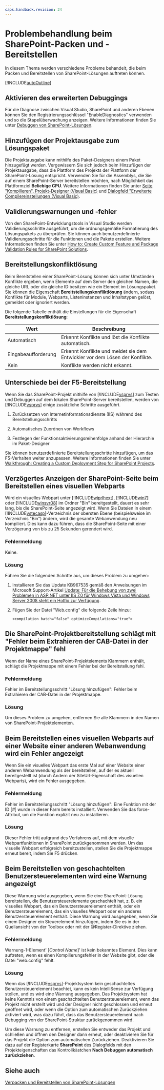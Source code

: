 ```yaml
---
caps.handback.revision: 24
---
```

# Problembehandlung beim SharePoint-Packen und -Bereitstellen
  In diesem Thema werden verschiedene Probleme behandelt, die beim Packen und Bereitstellen von SharePoint\-Lösungen auftreten können.  
  
 [!INCLUDE[autoOutline](../Token/autoOutline_md.md)]  
  
## Aktivieren des erweiterten Debuggings  
 Für die Diagnose zwischen Visual Studio, SharePoint und anderen Ebenen können Sie den Registrierungsschlüssel "EnableDiagnostics" verwenden und so die Stapelüberwachung anzeigen.  Weitere Informationen finden Sie unter [Debuggen von SharePoint-Lösungen](../sharepoint/debugging-sharepoint-solutions.md).  
  
## Hinzufügen der Projektausgabe zum Lösungspaket  
 Die Projektausgabe kann mithilfe des Paket\-Designers einem Paket hinzugefügt werden.  Vergewissern Sie sich jedoch beim Hinzufügen der Projektausgabe, dass die Plattform des Projekts der Plattform der SharePoint\-Lösung entspricht.  Verwenden Sie für die Assemblys, die Sie auf einem SharePoint\-Server bereitstellen möchten, nach Möglichkeit das Plattformziel **Beliebige CPU**.  Weitere Informationen finden Sie unter [Seite "Kompilieren", Projekt-Designer &#40;Visual Basic&#41;](../ide/reference/compile-page-project-designer-visual-basic.md) und [Dialogfeld "Erweiterte Compilereinstellungen &#40;Visual Basic&#41;](../ide/reference/advanced-compiler-settings-dialog-box-visual-basic.md).  
  
## Validierungswarnungen und \-fehler  
 Von den SharePoint\-Entwicklungstools in Visual Studio werden Validierungsschritte ausgeführt, um die ordnungsgemäße Formatierung des Lösungspakets zu überprüfen.  Sie können auch benutzerdefinierte Validierungsschritte für die Funktionen und die Pakete erstellen.  Weitere Informationen finden Sie unter [How to: Create Custom Feature and Package Validation Rules for SharePoint Solutions](../sharepoint/how-to-create-custom-feature-and-package-validation-rules-for-sharepoint-solutions.md).  
  
## Bereitstellungskonfliktlösung  
 Beim Bereitstellen einer SharePoint\-Lösung können sich unter Umständen Konflikte ergeben, wenn Elemente auf dem Server den gleichen Namen, die gleiche URL oder die gleiche ID besitzen wie ein Element im Lösungspaket.  Sie können die Eigenschaft **Bereitstellungskonfliktlösung** ändern, sodass Konflikte für Module, Webparts, Listeninstanzen und Inhaltstypen gelöst, gemeldet oder ignoriert werden.  
  
 Die folgende Tabelle enthält die Einstellungen für die Eigenschaft **Bereitstellungskonfliktlösung**:  
  
|Wert|**Beschreibung**|  
|----------|----------------------|  
|Automatisch|Erkennt Konflikte und löst die Konflikte automatisch.|  
|Eingabeaufforderung|Erkennt Konflikte und meldet sie dem Entwickler vor dem Lösen der Konflikte.|  
|Kein|Konflikte werden nicht erkannt.|  
  
## Unterschiede bei der F5\-Bereitstellung  
 Wenn Sie das SharePoint\-Projekt mithilfe von [!INCLUDE[vsprvs](../sharepoint/includes/vsprvs-md.md)] zum Testen und Debuggen auf dem lokalen SharePoint\-Server bereitstellen, werden von [!INCLUDE[vsprvs](../sharepoint/includes/vsprvs-md.md)] einige zusätzliche Schritte ausgeführt.  
  
1.  Zurücksetzen von Internetinformationsdienste \(IIS\) während des Bereitstellungsschritts  
  
2.  Automatisches Zuordnen von Workflows  
  
3.  Festlegen der Funktionsaktivierungsreihenfolge anhand der Hierarchie im Paket\-Designer  
  
 Sie können benutzerdefinierte Bereitstellungsschritte hinzufügen, um das F5\-Verhalten weiter anzupassen.  Weitere Informationen finden Sie unter [Walkthrough: Creating a Custom Deployment Step for SharePoint Projects](../sharepoint/walkthrough-creating-a-custom-deployment-step-for-sharepoint-projects.md).  
  
## Verzögertes Anzeigen der SharePoint\-Seite beim Bereitstellen eines visuellen Webparts  
 Wird ein visuelles Webpart unter [!INCLUDE[wiprlhext](../sharepoint/includes/wiprlhext-md.md)], [!INCLUDE[win7](../sharepoint/includes/win7-md.md)] oder [!INCLUDE[winsvr08](../sharepoint/includes/winsvr08-md.md)] im Ordner "Bin" bereitgestellt, dauert es sehr lang, bis die SharePoint\-Seite angezeigt wird.  Wenn Sie Dateien in einem [!INCLUDE[vstecasp](../sharepoint/includes/vstecasp-md.md)]\-Verzeichnis der obersten Ebene \(beispielsweise im Verzeichnis "Bin"\) ändern, wird die gesamte Webanwendung neu kompiliert.  Dies kann dazu führen, dass die SharePoint\-Seite mit einer Verzögerung von bis zu 25 Sekunden gerendert wird.  
  
### Fehlermeldung  
 Keine.  
  
### Lösung  
 Führen Sie die folgenden Schritte aus, um dieses Problem zu umgehen:  
  
1.  Installieren Sie das Update KB967535 gemäß den Anweisungen im Microsoft Support\-Artikel [Update: Für die Behebung von zwei Problemen in ASP.NET unter IIS 7.0 für Windows Vista und Windows Server 2008 steht ein Hotfix zur Verfügung](http://go.microsoft.com/fwlink/?LinkId=179055).  
  
2.  Fügen Sie der Datei "Web.config" die folgende Zeile hinzu:  
  
    ```  
    <compilation batch="false" optimizeCompilations="true">  
    ```  
  
## Die SharePoint\-Projektbereitstellung schlägt mit "Fehler beim Extrahieren der CAB\-Datei in der Projektmappe" fehl  
 Wenn der Name eines SharePoint\-Projektelements Klammern enthält, schlägt die Projektmappe mit einem Fehler bei der Bereitstellung fehl.  
  
### Fehlermeldung  
 Fehler im Bereitstellungsschritt "Lösung hinzufügen": Fehler beim Extrahieren der CAB\-Datei in der Projektmappe.  
  
### Lösung  
 Um dieses Problem zu umgehen, entfernen Sie alle Klammern in den Namen von SharePoint\-Projektelementen.  
  
## Beim Bereitstellen eines visuellen Webparts auf einer Website einer anderen Webanwendung wird ein Fehler angezeigt  
 Wenn Sie ein visuelles Webpart das erste Mal auf einer Website einer anderen Webanwendung als der bereitstellen, auf der es aktuell bereitgestellt ist \(durch Ändern der SiteUrl\-Eigenschaft des visuellen Webparts\), wird ein Fehler ausgegeben.  
  
### Fehlermeldung  
 Fehler im Bereitstellungsschritt "Lösung hinzufügen": Eine Funktion mit der ID \[\#\] wurde in dieser Farm bereits installiert.  Verwenden Sie das force\-Attribut, um die Funktion explizit neu zu installieren.  
  
### Lösung  
 Dieser Fehler tritt aufgrund des Verfahrens auf, mit dem visuelle Webpartfunktionen in SharePoint zurückgenommen werden.  Um das visuelle Webpart erfolgreich bereitzustellen, stellen Sie die Projektmappe erneut bereit, indem Sie F5 drücken.  
  
## Beim Bereitstellen von geschachtelten Benutzersteuerelementen wird eine Warnung angezeigt  
 Diese Warnung wird ausgegeben, wenn Sie eine SharePoint\-Lösung bereitstellen, die Benutzersteuerelemente geschachtelt hat, z. B. ein visuelles Webpart, das ein Benutzersteuerelement enthält, oder ein Benutzersteuerelement, das ein visuelles Webpart oder ein anderes Benutzersteuerelement enthält.  Diese Warnung wird ausgegeben, wenn Sie einem Designer ein Steuerelement hinzufügen, indem Sie es in der Quellansicht von der Toolbox oder mit der @Register\-Direktive ziehen.  
  
### Fehlermeldung  
 Warnung\-1\-Element' \[*Control Name*\]' ist kein bekanntes Element.  Dies kann auftreten, wenn es einen Kompilierungsfehler in der Website gibt, oder die Datei "web.config" fehlt.  
  
### Lösung  
 Wenn das [!INCLUDE[vsprvs](../sharepoint/includes/vsprvs-md.md)]\-Projektsystem kein geschachteltes Benutzersteuerelement beachtet, kann es kein IntelliSense zur Verfügung stellen, und es wird eine Warnung ausgegeben.  Das Projektsystem hat keine Kenntnis von einem geschachtelten Benutzersteuerelement, wenn das Projekt nicht erstellt wird und der Designer nicht geschlossen und erneut geöffnet wird, oder wenn die Option zum automatischen Zurückziehen aktiviert wird, was dazu führt, dass das Benutzersteuerelement nach Debugging von der SharePoint\-Struktur zurückgenommen wird.  
  
 Um diese Warnung zu entfernen, erstellen Sie entweder das Projekt und schließen und öffnen den Designer dann erneut, oder deaktivieren Sie für das Projekt die Option zum automatischen Zurückziehen.  Deaktivieren Sie dazu auf der Registerkarte **SharePoint** des Dialogfelds mit den Projekteigenschaften das Kontrollkästchen **Nach Debuggen automatisch zurückziehen**.  
  
## Siehe auch  
 [Verpacken und Bereitstellen von SharePoint-Lösungen](../sharepoint/packaging-and-deploying-sharepoint-solutions.md)  
  
  